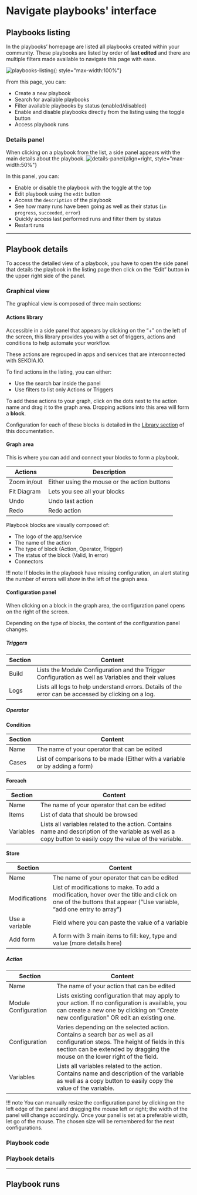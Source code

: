 # Navigate playbooks' interface

## Playbooks listing

In the playbooks’ homepage are listed all playbooks created within your community. These playbooks are listed by order of **last edited** and there are multiple filters made available to navigate this page with ease. 

![playbooks-listing](/assets/operation_center/playbooks/playbook-listing.png){: style="max-width:100%"}

From this page, you can: 

- Create a new playbook
- Search for available playbooks
- Filter available playbooks by status (enabled/disabled)
- Enable and disable playbooks directly from the listing using the toggle button
- Access playbook runs

### Details panel

When clicking on a playbook from the list, a side panel appears with the main details about the playbook.
![details-panel](/assets/operation_center/playbooks/details-panel.png){align=right, style="max-width:50%"}

In this panel, you can: 

- Enable or disable the playbook with the toggle at the top
- Edit playbook using the `edit` button
- Access the `description` of the playbook
- See how many runs have been going as well as their status (`in progress`, `succeeded`, `error`)
- Quickly access last performed runs and filter them by status
- Restart runs

----

## Playbook details

To access the detailed view of a playbook, you have to open the side panel that details the playbook in the listing page then click on the “Edit” button in the upper right side of the panel. 

### Graphical view

The graphical view is composed of three main sections: 

#### Actions library

Accessible in a side panel that appears by clicking on the “+” on the left of the screen, this library provides you with a set of triggers, actions and conditions to help automate your workflow. 

These actions are regrouped in apps and services that are interconnected with SEKOIA.IO. 

To find actions in the listing, you can either: 

- Use the search bar inside the panel
- Use filters to list only Actions or Triggers

To add these actions to your graph, click on the dots next to the action name and drag it to the graph area. Dropping actions into this area will form a **block**. 

Configuration for each of these blocks is detailed in the [Library section](https://docs.sekoia.io/xdr/features/automate/library/aws/) of this documentation. 

#### Graph area

This is where you can add and connect your blocks to form a playbook.

| Actions | Description |
| --- | --- |
| Zoom in/out | Either using the mouse or the action buttons |
| Fit Diagram | Lets you see all your blocks |
| Undo | Undo last action |
| Redo | Redo action |

Playbook blocks are visually composed of: 

- The logo of the app/service
- The name of the action
- The type of block (Action, Operator, Trigger)
- The status of the block (Valid, In error)
- Connectors

!!! note
  If blocks in the playbook have missing configuration, an alert stating the number of errors will show in the left of the graph area. 

#### Configuration panel

When clicking on a block in the graph area, the configuration panel opens on the right of the screen. 

Depending on the type of blocks, the content of the configuration panel changes. 

##### Triggers

| Section | Content |
| --- | --- |
| Build | Lists the Module Configuration and the Trigger Configuration as well as Variables and their values |
| Logs | Lists all logs to help understand errors. Details of the error can be accessed by clicking on a log.  |

##### Operator

**Condition**

| Section | Content |
| --- | --- |
| Name | The name of your operator that can be edited  |
| Cases  | List of comparisons to be made (Either with a variable or by adding a form) |

**Foreach**

| Section | Content |
| --- | --- |
| Name | The name of your operator that can be edited  |
| Items | List of data that should be browsed  |
| Variables | Lists all variables related to the action. Contains name and description of the variable as well as a copy button to easily copy the value of the variable.  |

**Store**

| Section | Content |
| --- | --- |
| Name | The name of your operator that can be edited  |
| Modifications | List of modifications to make. To add a modification, hover over the title and click on one of the buttons that appear (”Use variable, “add one entry to array”) |
| Use a variable | Field where you can paste the value of a variable |
| Add form | A form with 3 main items to fill: key, type and value (more details here) |

##### Action

| Section | Content |
| --- | --- |
| Name | The name of your action that can be edited  |
| Module Configuration | Lists existing configuration that may apply to your action. If no configuration is available, you can create a new one by clicking on “Create new configuration” OR edit an existing one.  |
| Configuration | Varies depending on the selected action. Contains a search bar as well as all configuration steps. The height of fields in this section can be extended by dragging the mouse on the lower right of the field.  |
| Variables | Lists all variables related to the action. Contains name and description of the variable as well as a copy button to easily copy the value of the variable.  |

!!! note
  You can manually resize the configuration panel by clicking on the left edge of the panel and dragging the mouse left or right; the width of the panel will change accordingly. Once your panel is set at a preferable width, let go of the mouse. The chosen size will be remembered for the next configurations.

### Playbook code

### Playbook details 

---

## Playbook runs

